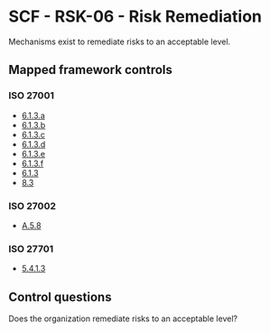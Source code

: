 # SCF - RSK-06 - Risk Remediation
Mechanisms exist to remediate risks to an acceptable level. 
## Mapped framework controls
### ISO 27001
- [6.1.3.a](../iso27001/6.md#613a)
- [6.1.3.b](../iso27001/6.md#613b)
- [6.1.3.c](../iso27001/6.md#613c)
- [6.1.3.d](../iso27001/6.md#613d)
- [6.1.3.e](../iso27001/6.md#613e)
- [6.1.3.f](../iso27001/6.md#613f)
- [6.1.3](../iso27001/6.md#613)
- [8.3](../iso27001/8.md#83)
  
### ISO 27002
- [A.5.8](../iso27002/a-5.md#a58)
  
### ISO 27701
- [5.4.1.3](../iso27701/5413.md)
  
## Control questions
Does the organization remediate risks to an acceptable level? 
  